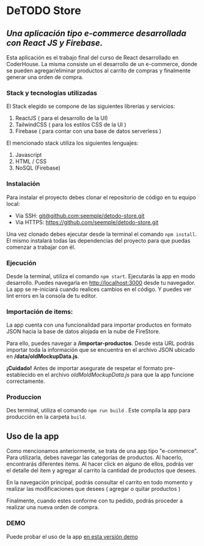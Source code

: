 # DeTODO Store
## _Una aplicación tipo e-commerce desarrollada con React JS y Firebase._
Esta aplicación es el trabajo final del curso de React desarrollado en CoderHouse. La misma consiste un el desarrollo de un e-commerce, donde se pueden agregar/eliminar productos al carrito de compras y finalmente generar una orden de compra.

### **Stack y tecnologías utilizadas**
El Stack elegido se compone de las siguientes librerías y servicios:
1. ReactJS ( para el desarrollo de la UI)
2. TailwindCSS ( para los estilos CSS de la UI )
3. Firebase ( para contar con una base de datos serverless )

El mencionado stack utiliza los siguientes lenguajes:
1. Javascript
2. HTML / CSS
3. NoSQL (Firebase)

### Instalación
Para instalar el proyecto debes clonar el repositorio de código en tu equipo local:
- Via SSH: [git@github.com:seemple/detodo-store.git](git@github.com:seemple/detodo-store.git)
- Via HTTPS: https://github.com/seemple/detodo-store.git

Una vez clonado debes ejecutar desde la terminal  el comando `npm install`. El mismo instalará todas las dependencias del proyecto para que puedas comenzar a trabajar con él.

### Ejecución
Desde la terminal, utiliza el comando `npm start`. Ejecutarás la app en modo desarrollo. Puedes navegarla en [http://localhost:3000](http://localhost:3000) desde tu  navegador.
La app se re-iniciará cuando realices cambios en el código. Y puedes ver lint errors en la consola de tu editor.


### Importación de items:
La app cuenta con una funcionalidad para importar productos en formato JSON hacia la base de datos alojada en la nube de FireStore.

Para ello, puedes navegar a **/importar-productos**. Desde esta URL podrás importar toda la información que se encuentra en el archivo JSON ubicado en **/data/oldMockupData.js**.

**¡Cuidado!** Antes de importar asegurate de respetar el formato pre-establecido en el archivo *oldMoldMockupData.js* para que la app funcione correctamente.

### Produccion
Des terminal, utiliza el comando `npm run build` . Este compila la app para producción en la carpeta `build`. 

## Uso de la app
Como mencionamos anteriormente, se trata de una app tipo "e-commerce". Para utilizarla, debes navegar las categorías de productos. Al hacerlo, encontrarás diferentes items. Al hacer click en alguno de ellos, podrás ver el detalle del item y agregar al carrito la cantidad de productos que desees.

En la navegación principal, podrás consultar el carrito en todo momento y realizar las modificaciones que desees ( agregar o quitar productos )

Finalmente, cuando estes conforme con tu pedido, podrás proceder a realizar una nueva orden de compra. 

### DEMO
Puede probar el uso de la app [en esta versión demo](https://detodo-store-martin1.vercel.app/)
